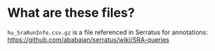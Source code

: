 # What are these files?

`hu_SraRunInfo.csv.gz` is a file referenced in Serratus for annotations:
https://github.com/ababaian/serratus/wiki/SRA-queries

